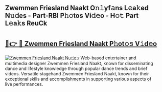 ## Zwemmen Friesland Naakt O𝚗𝚕yf𝚊ns L𝚎a𝚔ed N𝚞𝚍es - Part-RBl P𝚑𝚘tos Vi𝚍𝚎o - H𝚘𝚝 Part L𝚎a𝚔s ReuCk

# <h2><a href="http://kf7yrgd.oniu.top/?m=Zwemmen+Friesland+Naakt">🔗👉 🔴 Zwemmen Friesland Naakt P𝚑ot𝚘𝚜 V𝚒d𝚎o</a></h2>

[![Zwemmen Friesland Naakt Nu𝚍e𝚜](https://i.imgur.com/0qMVB7G.gif)](http://kf7yrgd.oniu.top/?m=Zwemmen+Friesland+Naakt)
Web-based entertainer and multimedia designer Zwemmen Friesland Naakt, known for disseminating dance and lifestyle knowledge through popular dance trends and brief videos. Versatile stagehand Zwemmen Friesland Naakt, known for their exceptional skills and accomplishments in supporting various aspects of live performances.  
